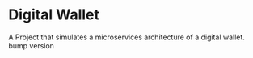 # Digital Wallet


A Project that simulates a microservices architecture of a digital wallet. 
bump version
